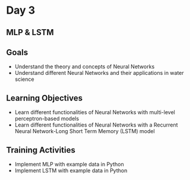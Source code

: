 # Day 3

## MLP & LSTM 

Goals
--

- Understand the theory and concepts of Neural Networks
- Understand different Neural Networks and their applications in water science


Learning Objectives
--

- Learn different functionalities of Neural Networks with multi-level perceptron-based models
- Learn different functionalities of Neural Networks with a Recurrent Neural Network-Long Short Term Memory (LSTM) model 

Training Activities
--

- Implement MLP with example data in Python
- Implement LSTM with example data in Python
